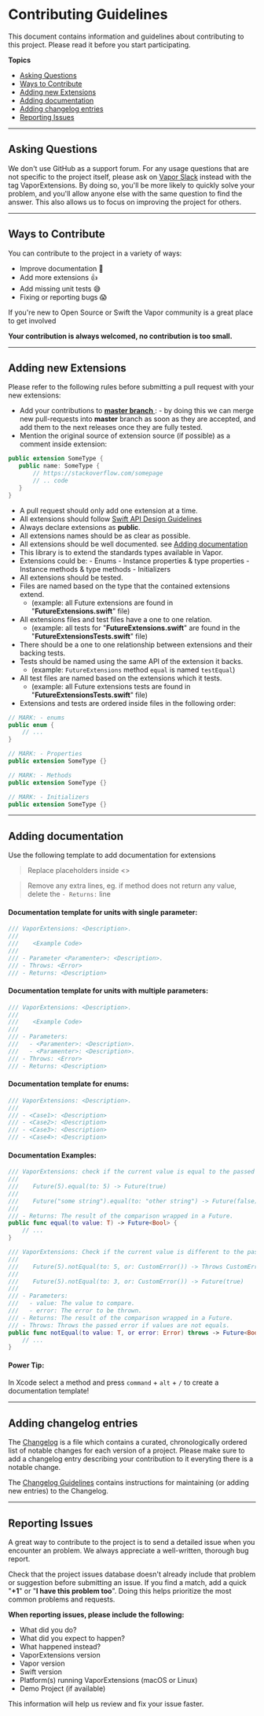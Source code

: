 # Contributing Guidelines

This document contains information and guidelines about contributing to this project. Please read it before you start participating.

**Topics**

* [Asking Questions](#asking-questions)
* [Ways to Contribute](#ways-to-contribute)
* [Adding new Extensions](#adding-new-extensions)
* [Adding documentation](#adding-documentation)
* [Adding changelog entries](#adding-changelog-entries)
* [Reporting Issues](#reporting-issues)

---

## Asking Questions

We don't use GitHub as a support forum.
For any usage questions that are not specific to the project itself, please ask on [Vapor Slack](https://vapor.team) instead with the tag VaporExtensions.
By doing so, you'll be more likely to quickly solve your problem, and you'll allow anyone else with the same question to find the answer.
This also allows us to focus on improving the project for others.

---

## Ways to Contribute

You can contribute to the project in a variety of ways:

* Improve documentation 🙏
* Add more extensions 👍
* Add missing unit tests 😅
* Fixing or reporting bugs 😱

If you're new to Open Source or Swift the Vapor community is a great place to get involved

**Your contribution is always welcomed, no contribution is too small.**

---

## Adding new Extensions

Please refer to the following rules before submitting a pull request with your new extensions:

* Add your contributions to [**master branch** ](https://github.com/vapor-community/vapor-extensions/tree/master): - by doing this we can merge new pull-requests into **master** branch as soon as they are accepted, and add them to the next releases once they are fully tested.
* Mention the original source of extension source (if possible) as a comment inside extension:

```swift
public extension SomeType {
   public name: SomeType {
       // https://stackoverflow.com/somepage
       // .. code
   }
}
```

* A pull request should only add one extension at a time.
* All extensions should follow [Swift API Design Guidelines](https://developer.apple.com/videos/play/wwdc2016/403/)
* Always declare extensions as **public**.
* All extensions names should be as clear as possible.
* All extensions should be well documented. see [Adding documentation](#adding-documentation)
* This library is to extend the standards types available in Vapor.
* Extensions could be: - Enums - Instance properties & type properties - Instance methods & type methods - Initializers
* All extensions should be tested.
* Files are named based on the type that the contained extensions extend.
  * (example: all Future extensions are found in "**FutureExtensions.swift**" file)
* All extensions files and test files have a one to one relation.
  * (example: all tests for "**FutureExtensions.swift**" are found in the "**FutureExtensionsTests.swift**" file)
* There should be a one to one relationship between extensions and their backing tests.
* Tests should be named using the same API of the extension it backs.
  * (example: `FutureExtensions` method `equal` is named `testEqual`)
* All test files are named based on the extensions which it tests.
  * (example: all Future extensions tests are found in "**FutureExtensionsTests.swift**" file)
* Extensions and tests are ordered inside files in the following order:

```swift
// MARK: - enums
public enum {
    // ...
}

// MARK: - Properties
public extension SomeType {}

// MARK: - Methods
public extension SomeType {}

// MARK: - Initializers
public extension SomeType {}
```

---

## Adding documentation

Use the following template to add documentation for extensions

> Replace placeholders inside <>

> Remove any extra lines, eg. if method does not return any value, delete the `- Returns:` line

#### Documentation template for units with single parameter:

```swift
/// VaporExtensions: <Description>.
///
///    <Example Code>
///
/// - Parameter <Paramenter>: <Description>.
/// - Throws: <Error>
/// - Returns: <Description>
```

#### Documentation template for units with multiple parameters:

```swift
/// VaporExtensions: <Description>.
///
///    <Example Code>
///
/// - Parameters:
///   - <Paramenter>: <Description>.
///   - <Paramenter>: <Description>.
/// - Throws: <Error>
/// - Returns: <Description>
```

#### Documentation template for enums:

```swift
/// VaporExtensions: <Description>.
///
/// - <Case1>: <Description>
/// - <Case2>: <Description>
/// - <Case3>: <Description>
/// - <Case4>: <Description>
```

#### Documentation Examples:

```swift
/// VaporExtensions: check if the current value is equal to the passed value.
///
///    Future(5).equal(to: 5) -> Future(true)
///
///    Future("some string").equal(to: "other string") -> Future(false)
///
/// - Returns: The result of the comparison wrapped in a Future.
public func equal(to value: T) -> Future<Bool> {
    // ...
}

/// VaporExtensions: Check if the current value is different to the passed value.
///
///    Future(5).notEqual(to: 5, or: CustomError()) -> Throws CustomError
///
///    Future(5).notEqual(to: 3, or: CustomError()) -> Future(true)
///
/// - Parameters:
///   - value: The value to compare.
///   - error: The error to be thrown.
/// - Returns: The result of the comparison wrapped in a Future.
/// - Throws: Throws the passed error if values are not equals.
public func notEqual(to value: T, or error: Error) throws -> Future<Bool> {
    // ...
}
```

#### Power Tip:

In Xcode select a method and press `command` + `alt` + `/` to create a documentation template!

---

## Adding changelog entries

The [Changelog](https://github.com/vapor-community/vapor-extensions/blob/master/CHANGELOG.md) is a file which contains a curated, chronologically ordered list of notable changes for each version of a project. Please make sure to add a changelog entry describing your contribution to it everyting there is a notable change.

The [Changelog Guidelines](https://github.com/vapor-community/vapor-extensions/blob/master/CHANGELOG_GUIDELINES.md) contains instructions for maintaining (or adding new entries) to the Changelog.

---

## Reporting Issues

A great way to contribute to the project is to send a detailed issue when you encounter an problem.
We always appreciate a well-written, thorough bug report.

Check that the project issues database doesn't already include that problem or suggestion before submitting an issue.
If you find a match, add a quick "**+1**" or "**I have this problem too**".
Doing this helps prioritize the most common problems and requests.

**When reporting issues, please include the following:**

* What did you do?
* What did you expect to happen?
* What happened instead?
* VaporExtensions version
* Vapor version
* Swift version
* Platform(s) running VaporExtensions (macOS or Linux)
* Demo Project (if available)

This information will help us review and fix your issue faster.
